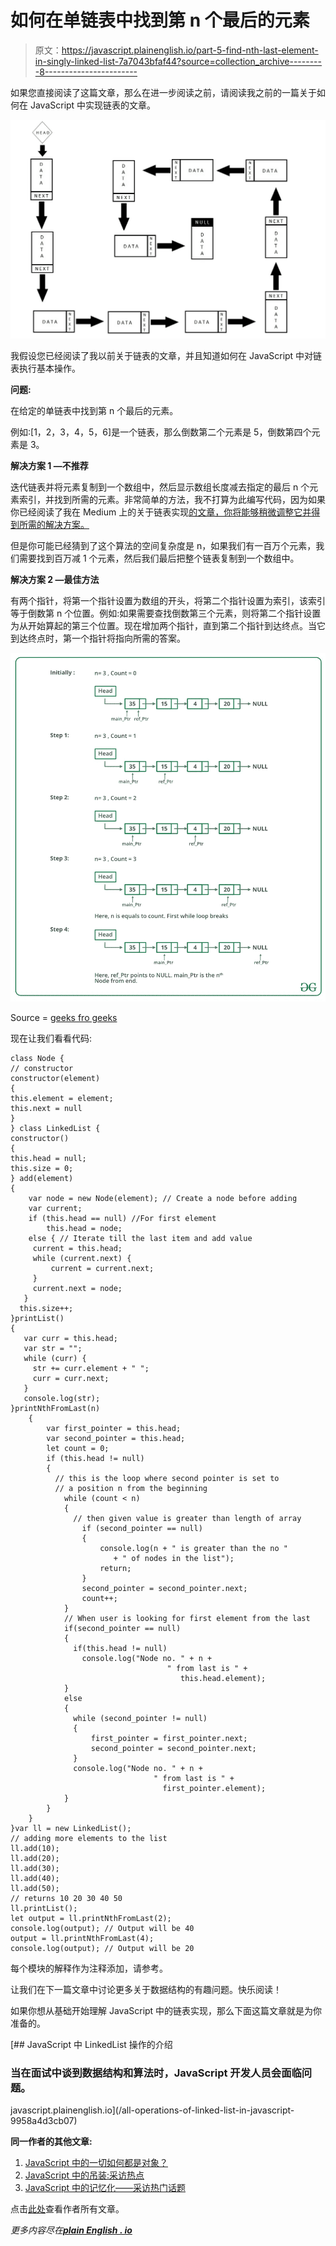 # 如何在单链表中找到第 n 个最后的元素

> 原文：<https://javascript.plainenglish.io/part-5-find-nth-last-element-in-singly-linked-list-7a7043bfaf44?source=collection_archive---------8----------------------->

如果您直接阅读了这篇文章，那么在进一步阅读之前，请阅读我之前的一篇关于如何在 JavaScript 中实现链表的文章。

![](img/e4055a69dfc6992bfbf86f5d296b107a.png)

我假设您已经阅读了我以前关于链表的文章，并且知道如何在 JavaScript 中对链表执行基本操作。

**问题:**

在给定的单链表中找到第 n 个最后的元素。

例如:[1，2，3，4，5，6]是一个链表，那么倒数第二个元素是 5，倒数第四个元素是 3。

**解决方案 1 —不推荐**

迭代链表并将元素复制到一个数组中，然后显示数组长度减去指定的最后 n 个元素索引，并找到所需的元素。非常简单的方法，我不打算为此编写代码，因为如果你已经阅读了我在 Medium 上的关于链表实现[的文章，你将能够稍微调整它并得到所需的解决方案。](/all-operations-of-linked-list-in-javascript-9958a4d3cb07)

但是你可能已经猜到了这个算法的空间复杂度是 n，如果我们有一百万个元素，我们需要找到百万减 1 个元素，然后我们最后把整个链表复制到一个数组中。

**解决方案 2 —最佳方法**

有两个指针，将第一个指针设置为数组的开头，将第二个指针设置为索引，该索引等于倒数第 n 个位置。例如:如果需要查找倒数第三个元素，则将第二个指针设置为从开始算起的第三个位置。现在增加两个指针，直到第二个指针到达终点。当它到达终点时，第一个指针将指向所需的答案。

![](img/d1279e6517f2b3d9bcca04f30a54f89f.png)

Source = [geeks fro geeks](https://www.geeksforgeeks.org/nth-node-from-the-end-of-a-linked-list/)

现在让我们看看代码:

```
class Node {
// constructor
constructor(element)
{
this.element = element;
this.next = null
}
} class LinkedList {
constructor()
{
this.head = null; 
this.size = 0; 
} add(element)
{
    var node = new Node(element); // Create a node before adding
    var current;
    if (this.head == null) //For first element
        this.head = node; 
    else { // Iterate till the last item and add value
     current = this.head;
     while (current.next) {
         current = current.next;
     }
     current.next = node;
   }
  this.size++;
}printList()
{
   var curr = this.head;
   var str = "";
   while (curr) {
     str += curr.element + " ";
     curr = curr.next;
   }
   console.log(str);
}printNthFromLast(n)
    {
        var first_pointer = this.head;
        var second_pointer = this.head;
        let count = 0;
        if (this.head != null)
        {
          // this is the loop where second pointer is set to 
          // a position n from the beginning
            while (count < n)
            {
              // then given value is greater than length of array
                if (second_pointer == null)
                {
                    console.log(n + " is greater than the no "
                       + " of nodes in the list");
                    return;
                }
                second_pointer = second_pointer.next;
                count++;
            }
            // When user is looking for first element from the last
            if(second_pointer == null)
            {
              if(this.head != null)
                console.log("Node no. " + n +
                                   " from last is " +
                                      this.head.element);
            }
            else 
            {    
              while (second_pointer != null)
              {
                  first_pointer = first_pointer.next;
                  second_pointer = second_pointer.next;
              }
              console.log("Node no. " + n +
                                " from last is " +
                                  first_pointer.element);
            }
        }
    }
}var ll = new LinkedList();
// adding more elements to the list
ll.add(10);
ll.add(20);
ll.add(30);
ll.add(40);
ll.add(50);
// returns 10 20 30 40 50
ll.printList();
let output = ll.printNthFromLast(2);
console.log(output); // Output will be 40
output = ll.printNthFromLast(4);
console.log(output); // Output will be 20
```

每个模块的解释作为注释添加，请参考。

让我们在下一篇文章中讨论更多关于数据结构的有趣问题。快乐阅读！

如果你想从基础开始理解 JavaScript 中的链表实现，那么下面这篇文章就是为你准备的。

[](/all-operations-of-linked-list-in-javascript-9958a4d3cb07) [## JavaScript 中 LinkedList 操作的介绍

### 当在面试中谈到数据结构和算法时，JavaScript 开发人员会面临问题。

javascript.plainenglish.io](/all-operations-of-linked-list-in-javascript-9958a4d3cb07) 

**同一作者的其他文章:**

1.  [JavaScript 中的一切如何都是对象？](https://mevasanth.medium.com/how-everything-is-object-in-javascript-a4164d7e6a2d)
2.  [JavaScript 中的吊装:采访热点](https://mevasanth.medium.com/hoisting-in-javascript-hot-topic-for-interview-43b463a6a77?source=follow_footer---------0----------------------------)
3.  [JavaScript 中的记忆化——采访热门话题](https://mevasanth.medium.com/memoization-in-javascript-hot-topic-for-interview-815475544ab0)

点击[此处](https://mevasanth.medium.com/)查看作者所有文章。

*更多内容尽在*[***plain English . io***](http://plainenglish.io/)